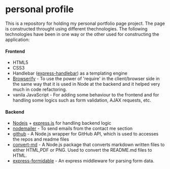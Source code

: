 # personal profile
This is a repository for holding my personal portfolio page project. The page is constructed throught using different thechnologies. 
The following technologies have been in one way or the other used for constructing the application:
#### Frontend 
  * HTML5
  * CSS3
  * Handlebar ([express-handlebar](https://github.com/ericf/express-handlebars)) as a templating engine
  * [Browserify](http://browserify.org/) - To use the power of 'require' in the client/browser side in the same way that it is used in Node at the backend and it helped very much in code refactoring.
  * vanila JavaScript - For adding some behaviour to the frontend and for handling some logics such as form validation, AJAX requests, etc.
#### Backend
  * [Nodejs](https://nodejs.org/en/) + [express.js](https://expressjs.com/) for handling backend logic
  * [nodemailer](https://nodemailer.com/about/) - To send emails from the contact me section
  * [github](https://www.npmjs.com/package/github) - A Node.js wrapper for GitHub API, which is used to accesses the repos and readme files
  * [convert-md](https://www.npmjs.com/package/convert-md) - A Node.js package that converts markdown written files to either HTML,PDF or PNG. Used to convert the README.md files to HTML. 
  * [express-formidable](https://www.npmjs.com/package/express-formidable) - An express middleware for parsing form data.

